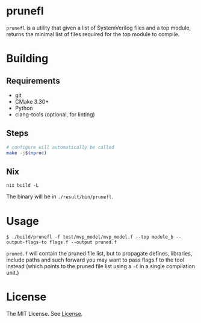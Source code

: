 # prunefl

`prunefl` is a utility that given a list of SystemVerilog files and a top module,
returns the minimal list of files required for the top module to compile.

# Building

## Requirements

* git
* CMake 3.30+
* Python
* clang-tools (optional, for linting)

## Steps

```bash
# configure will automatically be called
make -j$(nproc)
```

## Nix

```
nix build -L
```

The binary will be in `./result/bin/prunefl`.

# Usage

```console
$ ./build/prunefl -f test/mvp_model/mvp_model.f --top module_b --output-flags-to flags.f --output pruned.f
```

`pruned.f` will contain the pruned file list, but to propagate defines,
libraries, include paths and such forward you may want to pass flags.f to the
tool instead (which points to the pruned file list using a `-C` in a single
compilation unit.)

# License

The MIT License. See [License](./License).
